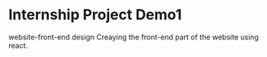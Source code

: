 # Internship Project Demo1
website-front-end design
Creaying the front-end part of the website using react.
